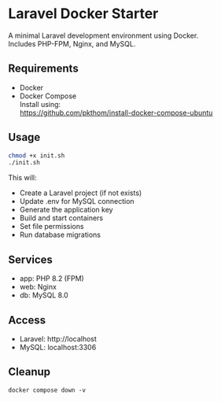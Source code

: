 # Laravel Docker Starter

A minimal Laravel development environment using Docker.  
Includes PHP-FPM, Nginx, and MySQL.

## Requirements

- Docker
- Docker Compose  
  Install using:  
  https://github.com/pkthom/install-docker-compose-ubuntu

## Usage

```bash
chmod +x init.sh
./init.sh
```

This will:
- Create a Laravel project (if not exists)
- Update .env for MySQL connection
- Generate the application key
- Build and start containers
- Set file permissions
- Run database migrations

## Services
- app: PHP 8.2 (FPM)
- web: Nginx
- db: MySQL 8.0

## Access
- Laravel: http://localhost
- MySQL: localhost:3306

## Cleanup
```
docker compose down -v
```

